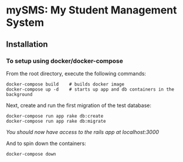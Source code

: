 # mySMS: My Student Management System


## Installation

### To setup using docker/docker-compose

From the root directory, execute the following commands:

```
docker-compose build    # builds docker image
docker-compose up -d    # starts up app and db containers in the background
``` 

Next, create and run the first migration of the test database:

```
docker-compose run app rake db:create
docker-compose run app rake db:migrate
```
*You should now have access to the rails app at localhost:3000*

And to spin down the containers:
```
docker-compose down
```